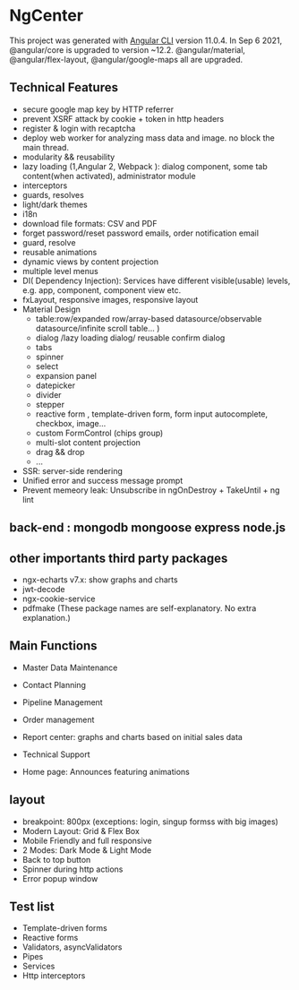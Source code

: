 # NgCenter

This project was generated with [Angular CLI](https://github.com/angular/angular-cli) version 11.0.4. In Sep 6 2021, @angular/core is upgraded to version ~12.2. @angular/material, @angular/flex-layout, @angular/google-maps all are upgraded.

## Technical Features

- secure google map key by HTTP referrer
- prevent XSRF attack by cookie + token in http headers
- register & login with recaptcha
- deploy web worker for analyzing mass data and image. no block the main thread.
- modularity && reusability
- lazy loading (1,Angular 2, Webpack ): dialog component, some tab content(when activated), administrator module
- interceptors
- guards, resolves
- light/dark themes
- i18n
- download file formats: CSV and PDF
- forget password/reset password emails, order notification email
- guard, resolve
- reusable animations
- dynamic views by content projection
- multiple level menus
- DI( Dependency Injection): Services have different visible(usable) levels, e.g. app, component, component view etc.
- fxLayout, responsive images, responsive layout
- Material Design
  - table:row/expanded row/array-based datasource/observable datasource/infinite scroll table... )
  - dialog /lazy loading dialog/ reusable confirm dialog
  - tabs
  - spinner
  - select
  - expansion panel
  - datepicker
  - divider
  - stepper
  - reactive form , template-driven form, form input autocomplete, checkbox, image...
  - custom FormControl (chips group)
  - multi-slot content projection
  - drag && drop
  - ...
- SSR: server-side rendering
- Unified error and success message prompt
- Prevent memeory leak: Unsubscribe in ngOnDestroy + TakeUntil + ng lint

## back-end : mongodb mongoose express node.js

## other importants third party packages

- ngx-echarts v7.x: show graphs and charts
- jwt-decode
- ngx-cookie-service
- pdfmake
  (These package names are self-explanatory. No extra explanation.)

## Main Functions

- Master Data Maintenance

- Contact Planning

- Pipeline Management

- Order management

- Report center: graphs and charts based on initial sales data

- Technical Support

- Home page: Announces featuring animations

## layout

- breakpoint: 800px (exceptions: login, singup formss with big images)
- Modern Layout: Grid & Flex Box
- Mobile Friendly and full responsive
- 2 Modes: Dark Mode & Light Mode
- Back to top button
- Spinner during http actions
- Error popup window

## Test list

- Template-driven forms
- Reactive forms
- Validators, asyncValidators
- Pipes
- Services
- Http interceptors
